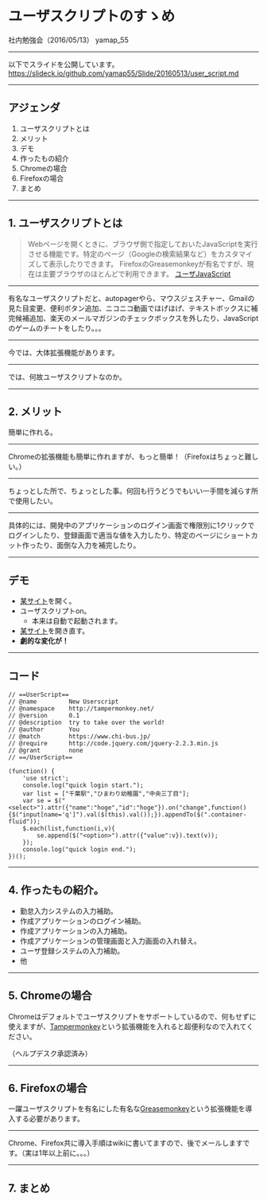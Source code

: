 # ユーザスクリプトのすゝめ

社内勉強会（2016/05/13）
yamap_55

---

以下でスライドを公開しています。
https://slideck.io/github.com/yamap55/Slide/20160513/user_script.md

---

## アジェンダ
1. ユーザスクリプトとは
2. メリット
3. デモ
4. 作ったもの紹介
5. Chromeの場合
6. Firefoxの場合
7. まとめ

---

## 1. ユーザスクリプトとは

>Webページを開くときに、ブラウザ側で指定しておいたJavaScriptを実行させる機能です。特定のページ（Googleの検索結果など）をカスタマイズして表示したりできます。
>FirefoxのGreasemonkeyが有名ですが、現在は主要ブラウザのほとんどで利用できます。
>[ユーザJavaScript](http://gimite.net/pukiwiki/index.php?%A5%E6%A1%BC%A5%B6JavaScript)

---

有名なユーザスクリプトだと、autopagerやら、マウスジェスチャー、Gmailの見た目変更、便利ボタン追加、ニコニコ動画でほげほげ、テキストボックスに補完候補追加、楽天のメールマガジンのチェックボックスを外したり、JavaScriptのゲームのチートをしたり。。。

---

今では、大体拡張機能があります。

---

では、何故ユーザスクリプトなのか。

---

## 2. メリット

簡単に作れる。

---

Chromeの拡張機能も簡単に作れますが、もっと簡単！（Firefoxはちょっと難しい。）

---

ちょっとした所で、ちょっとした事。何回も行うどうでもいい一手間を減らす所で使用したい。

---

具体的には、開発中のアプリケーションのログイン画面で権限別に1クリックでログインしたり、登録画面で適当な値を入力したり、特定のページにショートカット作ったり、面倒な入力を補完したり。

---

## デモ
- [某サイト](https://www.chi-bus.jp/)を開く。
- ユーザスクリプトon。
    - 本来は自動で起動されます。
- [某サイト](https://www.chi-bus.jp/)を開き直す。
- **劇的な変化が！**

---

## コード
```
// ==UserScript==
// @name         New Userscript
// @namespace    http://tampermonkey.net/
// @version      0.1
// @description  try to take over the world!
// @author       You
// @match        https://www.chi-bus.jp/
// @require      http://code.jquery.com/jquery-2.2.3.min.js
// @grant        none
// ==/UserScript==

(function() {
    'use strict';
    console.log("quick login start.");
    var list = ["千葉駅","ひまわり幼稚園","中央三丁目"];
    var se = $("<select>").attr({"name":"hoge","id":"hoge"}).on("change",function(){$("input[name='q']").val($(this).val());}).appendTo($(".container-fluid"));
    $.each(list,function(i,v){
        se.append($("<option>").attr({"value":v}).text(v));
    });
    console.log("quick login end.");
})();
```

---

## 4. 作ったもの紹介。
- 勤怠入力システムの入力補助。
- 作成アプリケーションのログイン補助。
- 作成アプリケーションの入力補助。
- 作成アプリケーションの管理画面と入力画面の入れ替え。
- ユーザ登録システムの入力補助。
- 他

---

## 5. Chromeの場合
Chromeはデフォルトでユーザスクリプトをサポートしているので、何もせずに使えますが、[Tampermonkey](http://tampermonkey.net/)という拡張機能を入れると超便利なので入れてください。

（ヘルプデスク承認済み）

---

## 6. Firefoxの場合
一躍ユーザスクリプトを有名にした有名な[Greasemonkey](https://addons.mozilla.org/ja/firefox/addon/greasemonkey/)という拡張機能を導入する必要があります。

---

Chrome、Firefox共に導入手順はwikiに書いてますので、後でメールしますです。（実は1年以上前に。。。）

---

## 7. まとめ




